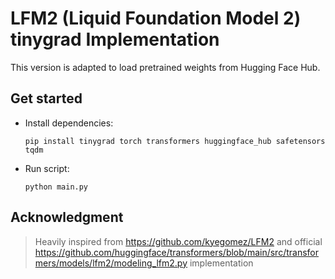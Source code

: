 # LFM2 (Liquid Foundation Model 2) tinygrad Implementation

This version is adapted to load pretrained weights from Hugging Face Hub.

## Get started

- Install dependencies:

    `pip install tinygrad torch transformers huggingface_hub safetensors tqdm`

- Run script:

    `python main.py`

## Acknowledgment

> Heavily inspired from https://github.com/kyegomez/LFM2 and official https://github.com/huggingface/transformers/blob/main/src/transformers/models/lfm2/modeling_lfm2.py implementation